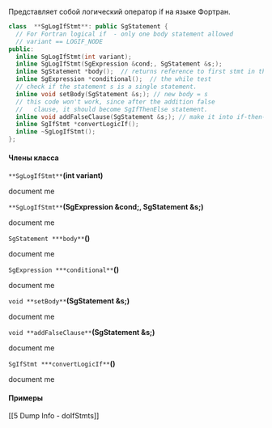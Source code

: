 Представляет собой логический оператор if на языке Фортран.

```cpp
class  **SgLogIfStmt**: public SgStatement {
  // For Fortran logical if  - only one body statement allowed
  // variant == LOGIF_NODE
public:
  inline SgLogIfStmt(int variant);
  inline SgLogIfStmt(SgExpression &cond;, SgStatement &s;);
  inline SgStatement *body();  // returns reference to first stmt in the body
  inline SgExpression *conditional();  // the while test
  // check if the statement s is a single statement. 
  inline void setBody(SgStatement &s;); // new body = s 
  // this code won't work, since after the addition false
  //   clause, it should become SgIfThenElse statement.
  inline void addFalseClause(SgStatement &s;); // make it into if-then-else
  inline SgIfStmt *convertLogicIf();
  inline ~SgLogIfStmt();
};
```

#### Члены класса

`**SgLogIfStmt**`**(int variant)**

document me

`**SgLogIfStmt**`**(SgExpression &cond;, SgStatement &s;)**

document me

`SgStatement ***body**`**()**

document me

`SgExpression ***conditional**`**()**

document me

`void **setBody**`**(SgStatement &s;)**

document me

`void **addFalseClause**`**(SgStatement &s;)**

document me

`SgIfStmt ***convertLogicIf**`**()**

document me

#### Примеры
[[5 Dump Info - doIfStmts]]
